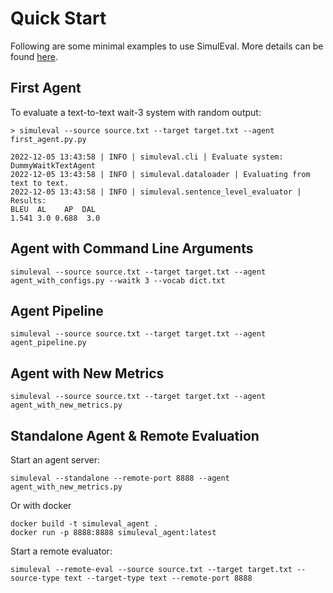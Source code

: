 # Quick Start
Following are some minimal examples to use SimulEval. More details can be found [here](https://simuleval.readthedocs.io/en/v1.1.0/quick_start.html).

## First Agent
To evaluate a text-to-text wait-3 system with random output:

```
> simuleval --source source.txt --target target.txt --agent first_agent.py.py

2022-12-05 13:43:58 | INFO | simuleval.cli | Evaluate system: DummyWaitkTextAgent
2022-12-05 13:43:58 | INFO | simuleval.dataloader | Evaluating from text to text.
2022-12-05 13:43:58 | INFO | simuleval.sentence_level_evaluator | Results:
BLEU  AL    AP  DAL
1.541 3.0 0.688  3.0

```

## Agent with Command Line Arguments
```
simuleval --source source.txt --target target.txt --agent agent_with_configs.py --waitk 3 --vocab dict.txt
```

## Agent Pipeline
```
simuleval --source source.txt --target target.txt --agent agent_pipeline.py
```

## Agent with New Metrics
```
simuleval --source source.txt --target target.txt --agent agent_with_new_metrics.py
```

## Standalone Agent & Remote Evaluation
Start an agent server:
```
simuleval --standalone --remote-port 8888 --agent agent_with_new_metrics.py
```
Or with docker
```
docker build -t simuleval_agent .
docker run -p 8888:8888 simuleval_agent:latest
```

Start a remote evaluator:
```
simuleval --remote-eval --source source.txt --target target.txt --source-type text --target-type text --remote-port 8888
```
